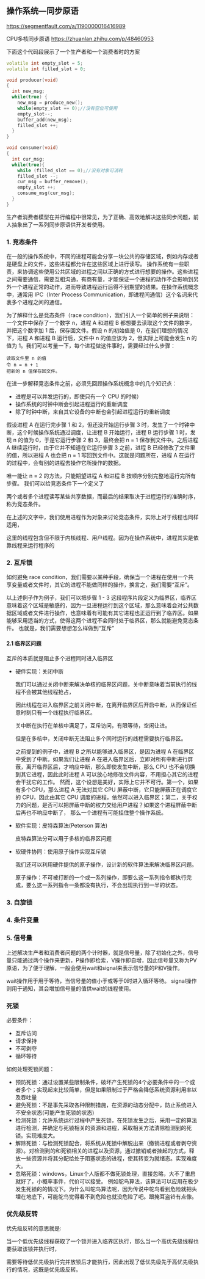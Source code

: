 ## 操作系统—同步原语

https://segmentfault.com/a/1190000016416989

CPU多核同步原语
https://zhuanlan.zhihu.com/p/48460953

下面这个代码段展示了一个生产者和一个消费者时的方案

```c++
volatile int empty_slot = 5;
volatile int filled_slot = 0;

void producer(void)
{
  int new_msg;
  while(true) {
    new_msg = produce_new();
    while(empty_slot == 0);//没有空位可使用
    empty_slot--;
    buffer_add(new_msg);
    filled_slot ++;
  }
}

void consumer(void)
{
  int cur_msg;
  while(true){
    while (filled_slot == 0);//没有对象可消耗
    filled_slot --;
    cur_msg = buffer_remove();
    empty_slot ++;
    consume_msg(cur_msg);
  }
}

```

生产者消费者模型在并行编程中很常见，为了正确、高效地解决这些同步问题，前人抽象出了一系列同步原语供开发者使用。

### 1. 竞态条件

在一般的操作系统中，不同的进程可能会分享一块公共的存储区域，例如内存或者是硬盘上的文件，这些进程都允许在这些区域上进行读写。
操作系统有一些职责，来协调这些使用公共区域的进程之间以正确的方式进行想要的操作。这些进程之间需要通信，需要互相沟通，有商有量，才能保证一个进程的动作不会影响到另外一个进程正常的动作，进而导致进程运行后得不到期望的结果。在操作系统概念中，通常用 IPC（Inter Process Communication，即进程间通信）这个名词来代表多个进程之间的通信。

为了解释什么是竞态条件（race condition），我们引入一个简单的例子来说明：
一个文件中保存了一个数字 n，进程 A 和进程 B 都想要去读取这个文件的数字，并把这个数字加 1 后，保存回文件。假设 n 的初始值是 0，在我们理想的情况下，进程 A 和进程 B 运行后，文件中 n 的值应该为 2，但实际上可能会发生 n 的值为 1。我们可以考量一下，每个进程做这件事时，需要经过什么步骤：

```
读取文件里 n 的值
令 n = n + 1
把新的 n 值保存回文件。
```

在进一步解释竞态条件之前，必须先回顾操作系统概念中的几个知识点：

* 进程是可以并发运行的，即使只有一个 CPU 的时候）
* 操作系统的时钟中断会引起进程运行的重新调度
* 除了时钟中断，来自其它设备的中断也会引起进程运行的重新调度

假设进程 A 在运行完步骤 1 和 2，但还没开始运行步骤 3 时，发生了一个时钟中断，这个时候操作系统通过调度，让进程 B 开始运行，进程 B 运行步骤 1 时，发现 n 的值为 0，于是它运行步骤 2 和 3，最终会把 n = 1 保存到文件中。之后进程 A 继续运行时，由于它并不知道在它运行步骤 3 之前，进程 B 已经修改了文件里的值，所以进程 A 也会把 n = 1 写回到文件中。这就是问题所在，进程 A 在运行的过程中，会有别的进程去操作它所操作的数据。

唯一能让 n = 2 的方法，只能期望进程 A 和进程 B 按顺序分别完整地运行完所有步骤。
我们可以给竞态条件下一个定义了

两个或者多个进程读写某些共享数据，而最后的结果取决于进程运行的准确时序，称为竞态条件。

在上述的文字中，我们使用进程作为对象来讨论竞态条件，实际上对于线程也同样适用，

这里的线程包含但不限于内核线程、用户线程。因为在操作系统中，进程其实是依靠线程来运行程序的

### 2. 互斥锁

如何避免 race condition，我们需要以某种手段，确保当一个进程在使用一个共享变量或者文件时，其它的进程不能做同样的操作，换言之，我们需要“互斥”。

以上述例子作为例子，我们可以把步骤 1 - 3 这段程序片段定义为临界区，临界区意味着这个区域是敏感的，因为一旦进程运行到这个区域，那么意味着会对公共数据区域或者文件进行操作，也意味着有可能有其它进程也正运行到了临界区。如果能够采用适当的方式，使得这两个进程不会同时处于临界区，那么就能避免竞态条件。
也就是，我们需要想想怎么样做到“互斥”

#### 2.1 临界区问题

互斥的本质就是阻止多个进程同时进入临界区


* 硬件实现：关闭中断

  我们可以通过关闭中断来解决单核的临界区问题，关中断意味着当前执行的线程不会被其他线程抢占，

  因此线程在进入临界区之前关闭中断，在离开临界区后开启中断，从而保证任意时刻只有一个线程执行临界区。

  关中断在执行在单核中满足了，互斥访问，有限等待，空闲让进。

  但是在多核中，关闭中断无法阻止多个同时运行的线程需要执行临界区。

  之前提到的例子中，进程 B 之所以能够进入临界区，是因为进程 A 在临界区中受到了中断。如果我们让进程 A 在进入临界区后，立即对所有中断进行屏蔽，离开临界区后，才响应中断，那么即使发生中断，那么 CPU 也不会切换到其它进程，因此此时进程 A 可以放心地修改文件内容，不用担心其它的进程会干扰它的工作。
  然而，这个设想是美好，实际上它并不可行。第一个，如果有多个CPU，那么进程 A 无法对其它 CPU 屏蔽中断，它只能屏蔽正在调度它的 CPU，因此由其它 CPU 调度的进程，依然可以进入临界区；第二，关于权力的问题，是否可以把屏蔽中断的权力交给用户进程？如果这个进程屏蔽中断后再也不响应中断了， 那么一个进程有可能挂住整个操作系统。

* 软件实现：皮特森算法(Peterson 算法)

  皮特森算法分可以用于多核的临界区问题

* 软硬件协同：使用原子操作实现互斥锁

  我们还可以利用硬件提供的原子操作，设计新的软件算法来解决临界区问题。

  原子操作：不可被打断的一个或一系列操作，即要么这一系列指令都执行完成，要么这一系列指令一条都没有执行，不会出现执行到一半的状态。


### 3. 自旋锁

### 4. 条件变量

### 5. 信号量

  上述解决生产者和消费者问题的两个计时器，就是信号量，除了初始化之外，信号量只能通过两个操作来更新，P操作即检索，V操作即自增，因此信号量又称为PV原语，为了便于理解，一般会使用wait和signal来表示信号量的P和V操作。

  wait操作用于用于等待，当信号量的值小于或等于0时进入循环等待。
  signal操作则用于通知，其会增加信号量的值供wait的线程使用。


### 死锁

必要条件：

* 互斥访问
* 请求保持
* 不可剥夺
* 循环等待

如何处理死锁问题：

* 预防死锁：通过设置某些限制条件，破坏产生死锁的4个必要条件中的一个或者多个；实现起来比较简单，但是如果限制过于严格会降低系统资源利用率以及吞吐量
* 避免死锁：不是事先采取各种限制措施，在资源的动态分配中，防止系统进入不安全状态(可能产生死锁的状态)
* 检测死锁：允许系统运行过程中产生死锁，在死锁发生之后，采用一定的算法进行检测，并确定与死锁相关的资源和进程，采取相关方法清除检测到的死锁。实现难度大。
* 解除死锁：与检测死锁配合，将系统从死锁中解脱出来（撤销进程或者剥夺资源）。对检测到的和死锁相关的进程以及资源，通过撤销或者挂起的方式，释放一些资源并将其分配给处于阻塞状态的进程，使其转变为就绪态。实现难度大。
* 忽略死锁：windows，Linux个人版都不做死锁处理，直接忽略，大不了重启就好了，小概率事件，代价可以接受。
例如鸵鸟算法，该算法可以应用在极少发生死锁的的情况下。为什么叫鸵鸟算法呢，因为传说中鸵鸟看到危险就把头埋在地底下，可能鸵鸟觉得看不到危险也就没危险了吧。跟掩耳盗铃有点像。
### 优先级反转

优先级反转的意思就是:

当一个低优先级线程获取了一个锁并进入临界区执行，那么当一个高优先级线程也要获取该锁并执行时，

需要等待低优先级执行完并放锁后才能执行，因此出现了低优先级先于高优先级执行的情况，这既是优先级反转。
